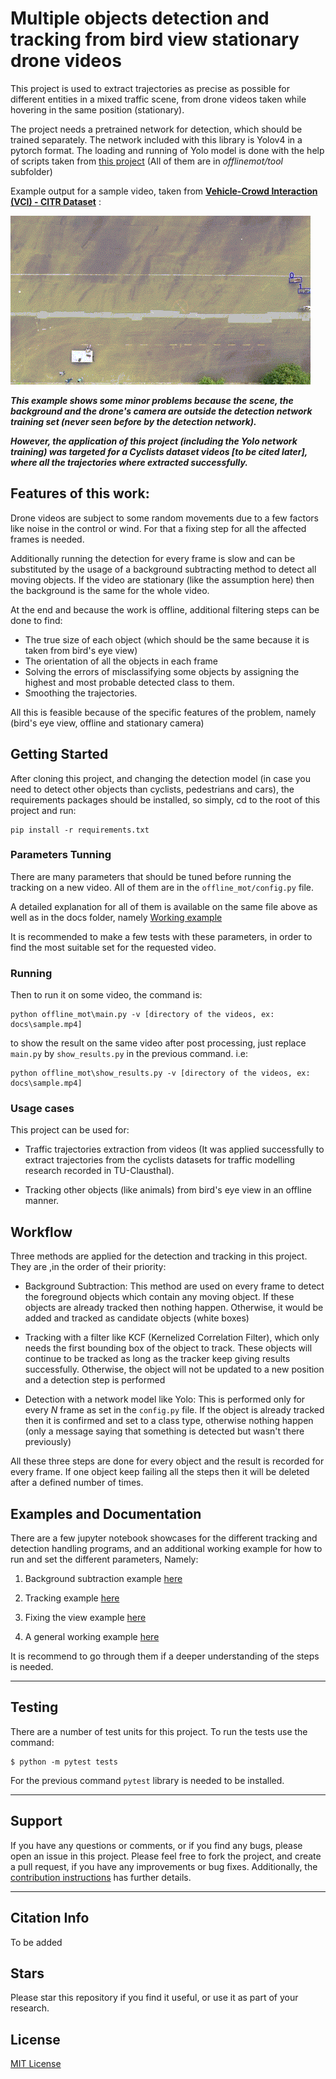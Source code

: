 
Multiple objects detection and tracking from bird view stationary drone videos
=========

This project is used to extract trajectories as precise as possible for different entities in a mixed traffic scene, from drone videos taken while hovering in the same position (stationary).

The project needs a pretrained network for detection, which should be trained separately. The network included with this library is Yolov4 in a pytorch format. The loading and running of Yolo model is done with the help of scripts taken from [this project](https://github.com/Tianxiaomo/pytorch-YOLOv4) (All of them are in *offlinemot/tool* subfolder)

Example output for a sample video, taken from [**Vehicle-Crowd Interaction  (VCI) - CITR Dataset**](https://github.com/dongfang-steven-yang/vci-dataset-citr) :

![Problem loading the gif!](docs/output.gif)


***This example shows some minor problems because the scene, the background and the drone's camera are outside the detection network training set (never seen before by the detection network).***

***However, the application of this project (including the Yolo network training) was targeted for a Cyclists dataset videos [to be cited later], where all the trajectories where extracted successfully.***


## Features of this work:

Drone videos are subject to some random movements due to a few factors like noise in the control or wind. For that a fixing step for all the affected frames is needed. 

Additionally running the detection for every frame is slow and can be substituted by the usage of a background subtracting method to detect all moving objects. If the video are stationary (like the assumption here) then the background is the same for the whole video.

At the end and because the work is offline, additional filtering steps can be done to find: 

- The true size of each object (which should be the same because it is taken from bird's eye view)
- The orientation of all the objects in each frame
- Solving the errors of misclassifying some objects by assigning the highest and most probable detected class to them. 
- Smoothing the trajectories.

All this is feasible because of the specific features of the problem, namely (bird's eye view, offline and 
stationary camera)

## Getting Started

After cloning this project, and changing the detection model (in case you need to detect other objects than cyclists, pedestrians and cars), the requirements packages should be installed, so simply, cd to the root of this project and run:

```
pip install -r requirements.txt
```

### Parameters Tunning

There are many parameters that should be tuned before running the tracking on a new video. All of them are in the `offline_mot/config.py` file. 

A detailed explanation for all of them is available on the same file above as well as in the docs folder, namely [Working example](./docs/A_Working_Example.ipynb)

It is recommended to make a few tests with these parameters, in order to find the most suitable set for the requested video.

### Running

Then to run it on some video, the command is:

```
python offline_mot\main.py -v [directory of the videos, ex: docs\sample.mp4]
```
to show the result on the same video after post processing, just replace `main.py` by `show_results.py` in the previous command. i.e:

```
python offline_mot\show_results.py -v [directory of the videos, ex: docs\sample.mp4]
```

### Usage cases

This project can be used for:

* Traffic trajectories extraction from videos (It was applied successfully to extract trajectories from the cyclists datasets for traffic modelling research recorded in TU-Clausthal).

* Tracking other objects (like animals) from bird's eye view in an offline manner.


## Workflow

Three methods are applied for the detection and tracking in this project. They are ,in the order of their priority:

* Background Subtraction: This method are used on every frame to detect the foreground objects which contain any moving object. If these objects are already tracked then nothing happen. Otherwise, it would be added and tracked as candidate objects (white boxes)

* Tracking with a filter like KCF (Kernelized Correlation Filter), which only needs the first bounding box of the object to track. These objects will continue to be tracked as long as the tracker keep giving results successfully. Otherwise, the object will not be updated to a new position and a detection step is performed

* Detection with a network model like Yolo: This is performed only for every *N* frame as set in the `config.py` file. If the object is already tracked then it is confirmed and set to a class type, otherwise nothing happen (only a message saying that something is detected but wasn't there previously)

All these three steps are done for every object and the result is recorded for every frame. If one object keep failing all the steps then it will be deleted after a defined number of times.

## Examples and Documentation

There are a few jupyter notebook showcases for the different tracking and detection handling programs, and an additional working example for how to run and set the different parameters, Namely:

1. Background subtraction  example [here](./docs/Background_Subtraction_Example.ipynb)

2. Tracking example [here](./docs/Tracking_Example.ipynb)

3. Fixing the view example [here](./docs/Fixing_the_view.ipynb)

4. A general working example [here](./docs/A_Working_Example.ipynb)

It is recommend to go through them if a deeper understanding of the steps is needed.

--------------------

## Testing

There are a number of test units for this project. To run the tests use the command:
```
$ python -m pytest tests
```

For the previous command  `pytest` library is needed to be installed.

--------------------

## Support

If you have any questions or comments, or if you find any bugs, please open an issue in this project. Please feel free
to fork the project, and create a pull request, if you have any improvements or bug fixes. 
Additionally, the [contribution instructions](CONTRIBUTING.md) has further details.



--------------------
## Citation Info
To be added

## Stars

Please star this repository if you find it useful, or use it as part of your research.

## License

[MIT License](https://choosealicense.com/licenses/mit/)